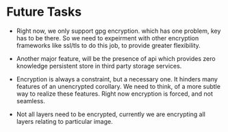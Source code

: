 Future Tasks 
===
- Right now, we only support gpg encryption. which has one problem, key has to be there. So we need to expeirment with other encryption frameworks like ssl/tls to do this job, to provide greater flexibility. 

- Another major feature, will be the presence of api which provides zero knowledge persistent store in third party storage services. 

- Encryption is always a constraint, but a necessary one. It hinders many features of an unencrypted corollary. We need to think, of a more subtle way to realize these features. Right now encryption is forced, and not seamless.

- Not all layers need to be encrypted, currently we are encrypting all layers relating to particular image.   